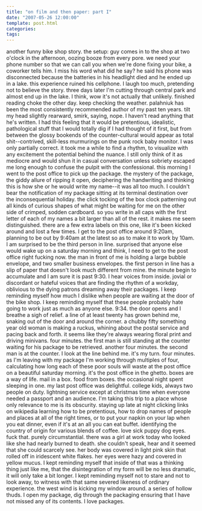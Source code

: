 ```yaml
---
title: "on film and then paper: part I"
date: "2007-05-26 12:00:00"
template: post.html
categories: 
tags: 
---
```


another funny bike shop story. the setup: guy comes in to the shop at two o'clock in the afternoon, oozing booze from every pore. we need your phone number so that we can call you when we're done fixing your bike, a coworker tells him. I miss his word what did he say? he said his phone was disconnected because the batteries in his headlight died and he ended up in a lake. this experience ruined his cellphone. I laugh too much, pretending not to believe the story. three days later I'm cutting through central park and almost end up in the lake. I think, wow it's not actually that unlikely. finished reading choke the other day. keep checking the weather. palahniuk has been the most consistently recommended author of my past ten years. tilt my head slightly rearward, smirk, saying, nope. I haven't read anything that he's written. I had this feeling that it would be pretentious, idealistic, pathological stuff that I would totally dig if I had thought of it first, but from between the glossy bookends of the counter-cultural would appear as total shit--contrived, skill-less murmurings on the punk rock baby monitor. I was only partially correct. it took me a while to find a rhythm, to visualize with any excitement the potential behind the nuance. I still only think of it as mediocre and would shun it in casual conversation unless sobriety escaped me long enough to confuse the pulpit with the confessional. this morning I went to the post office to pick up the package. the mystery of the package, the giddy allure of ripping it open, deciphering the handwriting and thinking this is how she or he would write my name--it was all too much. I couldn't bear the notification of my package sitting at its terminal destination over the inconsequential holiday. the click tocking of the box clock patterning out all kinds of curious shapes of what might be waiting for me on the other side of crimped, sodden cardboard. so you write in all caps with the first letter of each of my names a bit larger than all of the rest. it makes me seem distinguished. there are a few extra labels on this one, like it's been kicked around and lost a few times. I get to the post office around 9:20am, planning to be out by 9:40am at the latest so as to make it to work by 10am. I am surprised to be the third person in line. surprised that anyone else would wake up on a saturday morning and think, I need to get to the post office right fucking now. the man in front of me is holding a large bubble envelope, and two smaller business envelopes. the first person in line has a slip of paper that doesn't look much different from mine. the minute begin to accumulate and I am sure it is past 9:30. I hear voices from inside. jovial or discordant or hateful voices that are finding the rhythm of a workday, oblivious to the dying patrons dreaming away their packages. I keep reminding myself how much I dislike when people are waiting at the door of the bike shop. I keep reminding myself that these people probably hate going to work just as much as anyone else. 9:34. the door opens and I breathe a sigh of relief. a line of at least twenty has grown behind me, snaking out of the door and around the corner. a chubby fifty something year old woman is making a ruckus, whining about the postal service and pacing back and forth. it seems like they're always wearing floral print and driving minivans. four minutes. the first man is still standing at the counter waiting for his package to be retrieved. another four minutes. the second man is at the counter. I look at the line behind me. it's my turn. four minutes. as I'm leaving with my package I'm working through multiples of four, calculating how long each of these poor souls will waste at the post office on a beautiful saturday morning. it's the post office in the ghetto. boxes are a way of life. mail in a box. food from boxes. the occasional night spent sleeping in one. my last post office was delightful. college kids, always two people on duty. lightning service except at christmas time when everyone needed a passport and an audience. I'm taking this trip to a place whose only relevance to me is its obscurity. staying up late at night clicking links on wikipedia learning how to be pretentious, how to drop names of people and places at all of the right times, or to put your napkin on your lap when you eat dinner, even if it's at an all you can eat buffet. identifying the country of origin for various blends of coffee. love sick puppy dog eyes. fuck that. purely circumstantial. there was a girl at work today who looked like she had nearly burned to death. she couldn't speak, hear and it seemed that she could scarcely see. her body was covered in light pink skin that rolled off in iridescent white flakes. her eyes were hazy and covered in yellow mucus. I kept reminding myself that inside of that was a thinking thing just like me, that the disintegration of my form will be no less dramatic, it will only take a bit longer. I kept reminding myself not to stare and not to look away, to witness with that same severed likeness of ordinary experience. the west wind is kicking my window around. a series of hollow thuds. I open my package, dig through the packaging ensuring that I have not missed any of its contents. I love packages.
